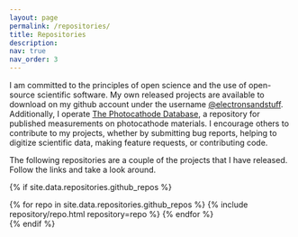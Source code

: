 ```yaml
---
layout: page
permalink: /repositories/
title: Repositories
description: 
nav: true
nav_order: 3
---
```


I am committed to the principles of open science and the use of open-source scientific software.
My own released projects are available to download on my github account under the username [@electronsandstuff](https://github.com/electronsandstuff).
Additionally, I operate [The Photocathode Database](https://photocathodes.io), a repository for published measurements on photocathode materials.
I encourage others to contribute to my projects, whether by submitting bug reports, helping to digitize scientific data, making feature requests, or contributing code. 

The following repositories are a couple of the projects that I have released.
Follow the links and take a look around.

{% if site.data.repositories.github_repos %}
<div class="repositories d-flex flex-wrap flex-md-row flex-column justify-content-between align-items-center">
  {% for repo in site.data.repositories.github_repos %}
    {% include repository/repo.html repository=repo %}
  {% endfor %}
</div>
{% endif %}
